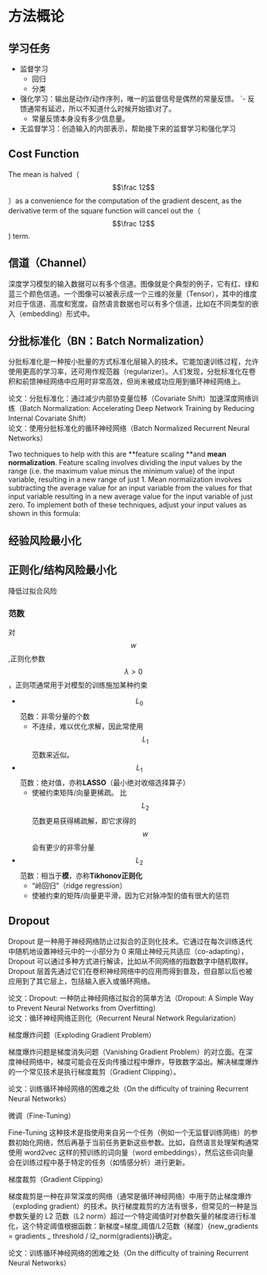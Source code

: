 # 方法概论

## 学习任务

* 监督学习
  * 回归
  * 分类 
* 强化学习：输出是动作/动作序列，唯一的监督信号是偶然的常量反馈。
  \`- 反馈通常有延迟，所以不知道什么时候开始错\对了。 
  * 常量反馈本身没有多少信息量。
* 无监督学习：创造输入的内部表示，帮助接下来的监督学习和强化学习

## Cost Function

The mean is halved（$$\frac 12$$）as a convenience for the computation of the gradient descent, as the derivative term of the square function will cancel out the（$$\frac 12$$\) term.

## 信道（Channel）

深度学习模型的输入数据可以有多个信道。图像就是个典型的例子，它有红、绿和蓝三个颜色信道。一个图像可以被表示成一个三维的张量（Tensor），其中的维度对应于信道、高度和宽度。自然语言数据也可以有多个信道，比如在不同类型的嵌入（embedding）形式中。

## 分批标准化（BN：Batch Normalization）

分批标准化是一种按小批量的方式标准化层输入的技术。它能加速训练过程，允许使用更高的学习率，还可用作规范器（regularizer）。人们发现，分批标准化在卷积和前馈神经网络中应用时非常高效，但尚未被成功应用到循环神经网络上。

论文：分批标准化：通过减少内部协变量位移（Covariate Shift）加速深度网络训练（Batch Normalization: Accelerating Deep Network Training by Reducing Internal Covariate Shift）  
论文：使用分批标准化的循环神经网络（Batch Normalized Recurrent Neural Networks）

Two techniques to help with this are **feature scaling **and **mean normalization**. Feature scaling involves dividing the input values by the range \(i.e. the maximum value minus the minimum value\) of the input variable, resulting in a new range of just 1. Mean normalization involves subtracting the average value for an input variable from the values for that input variable resulting in a new average value for the input variable of just zero. To implement both of these techniques, adjust your input values as shown in this formula:

## 经验风险最小化

## 正则化/结构风险最小化

降低过拟合风险

### 范数

对$$w$$,正则化参数$$\lambda>0$$，正则项通常用于对模型的训练施加某种约束

* $$L_0$$范数：非零分量的个数
  * 不连续，难以优化求解，因此常使用$$L_1$$范数来近似。
* $$L_1$$范数：绝对值，亦称**LASSO**（最小绝对收缩选择算子）
  * 使被约束矩阵/向量更稀疏。 比$$L_2$$范数更易获得稀疏解，即它求得的$$w$$会有更少的非零分量
* $$L_2$$范数：相当于**模**，亦称**Tikhonov正则化**
  * “岭回归”（ridge regression）
  * 使被约束的矩阵/向量更平滑，因为它对脉冲型的值有很大的惩罚 

## Dropout

Dropout 是一种用于神经网络防止过拟合的正则化技术。它通过在每次训练迭代中随机地设置神经元中的一小部分为 0 来阻止神经元共适应（co-adapting），Dropout 可以通过多种方式进行解读，比如从不同网络的指数数字中随机取样。Dropout 层首先通过它们在卷积神经网络中的应用而得到普及，但自那以后也被应用到了其它层上，包括输入嵌入或循环网络。

论文：Dropout: 一种防止神经网络过拟合的简单方法（Dropout: A Simple Way to Prevent Neural Networks from Overfitting）  
论文：循环神经网络正则化（Recurrent Neural Network Regularization）

梯度爆炸问题（Exploding Gradient Problem）

梯度爆炸问题是梯度消失问题（Vanishing Gradient Problem）的对立面。在深度神经网络中，梯度可能会在反向传播过程中爆炸，导致数字溢出。解决梯度爆炸的一个常见技术是执行梯度裁剪（Gradient Clipping）。

论文：训练循环神经网络的困难之处（On the difficulty of training Recurrent Neural Networks）

微调（Fine-Tuning）

Fine-Tuning 这种技术是指使用来自另一个任务（例如一个无监督训练网络）的参数初始化网络，然后再基于当前任务更新这些参数。比如，自然语言处理架构通常使用 word2vec 这样的预训练的词向量（word embeddings），然后这些词向量会在训练过程中基于特定的任务（如情感分析）进行更新。

梯度裁剪（Gradient Clipping）

梯度裁剪是一种在非常深度的网络（通常是循环神经网络）中用于防止梯度爆炸（exploding gradient）的技术。执行梯度裁剪的方法有很多，但常见的一种是当参数矢量的 L2 范数（L2 norm）超过一个特定阈值时对参数矢量的梯度进行标准化，这个特定阈值根据函数：新梯度=梯度_阈值/L2范数（梯度）{new\_gradients = gradients _ threshold / l2\_norm\(gradients\)}确定。

论文：训练循环神经网络的困难之处（On the difficulty of training Recurrent Neural Networks）

